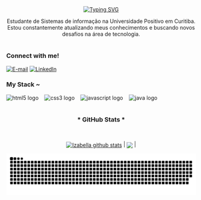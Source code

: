 
<div align="center">
  <a href="https://git.io/typing-svg">
    <img src="https://readme-typing-svg.demolab.com?font=Fira+Code&weight=500&size=22&pause=1000&color=9745f5&center=true&vCenter=true&random=false&width=524&lines=%E2%8A%B9+Welcome+to+my+profile!+%CB%99%E1%B5%95%CB%99+%E2%8A%B9+" alt="Typing SVG">
  </a>
</div>


<p align="center">Estudante de Sistemas de informação na Universidade Positivo em Curitiba.
Estou constantemente atualizando meus conhecimentos e buscando novos desafios na área de tecnologia. 

#

<img align="right" alt="" height="190px" src="./src/study.gif">

<h3 align="left">Connect with me!</h3>

[![E-mail](https://img.shields.io/badge/-Email-000?style=for-the-badge&logo=microsoft-outlook&logoColor=FF00F6&color:FFF)](mailto:izabellapasf@gmail.com)
[![LinkedIn](https://img.shields.io/badge/-LinkedIn-000?style=for-the-badge&logo=linkedin&logoColor=FF00F6&color:FFF)](www.linkedin.com/in/izabellafpassos/)


<h3 align="left">My Stack ~</h3>

<div align="left">
  <img src="https://cdn.jsdelivr.net/gh/devicons/devicon/icons/html5/html5-original.svg" height="25" alt="html5 logo"  />
  <img width="8" />
  <img src="https://cdn.jsdelivr.net/gh/devicons/devicon/icons/css3/css3-original.svg" height="25" alt="css3 logo"  />
  <img width="8" />
  <img src="https://cdn.jsdelivr.net/gh/devicons/devicon/icons/javascript/javascript-plain.svg" height="25" alt="javascript logo"  />
  <img width="8" />
  <img src="https://cdn.jsdelivr.net/gh/devicons/devicon/icons/java/java-original.svg" height="25" alt="java logo"  />
  <img width="8" />

#
<div style="text-align: center;" align="center">
  <h3>* GitHub Stats *</h3>
  <br>


 
<a href="https://github.com/izabellafpassos/github-readme-stats"><img align="center" src="https://github-readme-stats.vercel.app/api?username=izabellafpassos&show_icons=true&include_all_commits=true&theme=midnight-purple&hide_border=true" alt="Izabella github stats" /></a> | <a href="https://github.com/izabellafpassos/github-readme-stats"><img align="center" src="https://github-readme-stats.vercel.app/api/top-langs/?username=izabellafpassos&layout=compact&theme=midnight-purple&hide_border=true" /></a> |
 
<picture align="center">
  <source media="(prefers-color-scheme: dark)" srcset="https://raw.githubusercontent.com/izabellafpassos/izabellafpassos/output/github-contribution-grid-snake-dark.svg">
  <source media="(prefers-color-scheme: light)" srcset="https://raw.githubusercontent.com/izabellafpassos/izabellafpassos/output/github-contribution-grid-snake-dark.svg">
  <img align="center" alt="github contribution grid snake animation" src="https://raw.githubusercontent.com/izabellafpassos/izabellafpassos/output/github-contribution-grid-snake.svg">
</picture>
 
